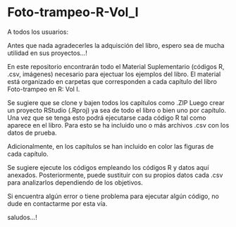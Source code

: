 # Foto-trampeo-R-Vol_I

A todos los usuarios:

Antes que nada agradecerles la adquisción del libro, espero sea de mucha utilidad en sus proyectos...!

En este repositorio encontrarán todo el Material Suplementario (códigos R, .csv, imágenes) necesario para ejectuar los ejemplos del libro. El material está organizado en carpetas que corresponden a cada capítulo del libro Foto-trampeo en R: Vol I. 

Se sugiere que se clone y bajen todos los capítulos como .ZIP
Luego crear un proyecto RStudio (.Rproj) ya sea de todo el libro o bien uno por capítulo.
Una vez que se tenga esto podrá ejecutarse cada código R tal como aparece en el libro.
Para esto se ha incluido uno o más archivos .csv con los datos de prueba.

Adicionalmente, en los capítulos se han incluido en color las figuras de cada capítulo.

Se sugiere ejecute los códigos empleando los códigos R y datos aquí anexados. 
Posteriormente, puede sustituir con su propios datos cada .csv para analizarlos dependiendo de los objetivos.

Si encuentra algún error o tiene problema para ejecutar algún código, no dude en contactarme por esta vía.

saludos...!
